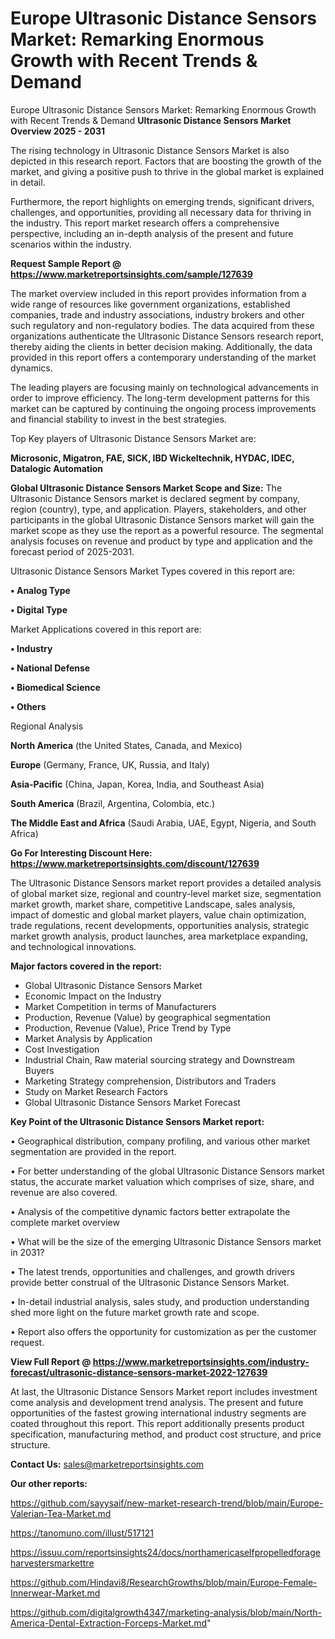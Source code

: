 # Europe Ultrasonic Distance Sensors Market: Remarking Enormous Growth with Recent Trends & Demand
 Europe Ultrasonic Distance Sensors Market: Remarking Enormous Growth with Recent Trends & Demand
<Strong> Ultrasonic Distance Sensors Market Overview 2025 - 2031</strong>

The rising technology in Ultrasonic Distance Sensors Market is also depicted in this research report. Factors that are boosting the growth of the market, and giving a positive push to thrive in the global market is explained in detail.

Furthermore, the report highlights on emerging trends, significant drivers, challenges, and opportunities, providing all necessary data for thriving in the industry. This report market research offers a comprehensive perspective, including an in-depth analysis of the present and future scenarios within the industry.

<strong>Request Sample Report @ <a href=https://www.marketreportsinsights.com/sample/127639>https://www.marketreportsinsights.com/sample/127639</a></strong>

The market overview included in this report provides information from a wide range of resources like government organizations, established companies, trade and industry associations, industry brokers and other such regulatory and non-regulatory bodies. The data acquired from these organizations authenticate the Ultrasonic Distance Sensors research report, thereby aiding the clients in better decision making. Additionally, the data provided in this report offers a contemporary understanding of the market dynamics.

The leading players are focusing mainly on technological advancements in order to improve efficiency. The long-term development patterns for this market can be captured by continuing the ongoing process improvements and financial stability to invest in the best strategies.

Top Key players of Ultrasonic Distance Sensors Market are:

<strong>Microsonic, Migatron, FAE, SICK, IBD Wickeltechnik, HYDAC, IDEC, Datalogic Automation</strong>

<strong><b>Global Ultrasonic Distance Sensors Market Scope and Size:</b></strong>
The Ultrasonic Distance Sensors market is declared segment by company, region (country), type, and application. Players, stakeholders, and other participants in the global Ultrasonic Distance Sensors market will gain the market scope as they use the report as a powerful resource. The segmental analysis focuses on revenue and product by type and application and the forecast period of 2025-2031.

Ultrasonic Distance Sensors Market Types covered in this report are:

<strong>• Analog Type

• Digital Type</strong>

Market Applications covered in this report are:

<strong>• Industry

• National Defense

• Biomedical Science

• Others</strong> 

Regional Analysis

<strong>North America</strong> (the United States, Canada, and Mexico)

<strong>Europe</strong> (Germany, France, UK, Russia, and Italy)

<strong>Asia-Pacific</strong> (China, Japan, Korea, India, and Southeast Asia)

<strong>South America</strong> (Brazil, Argentina, Colombia, etc.)

<strong>The Middle East and Africa</strong> (Saudi Arabia, UAE, Egypt, Nigeria, and South Africa)

<strong>Go For Interesting Discount Here: <a href=https://www.marketreportsinsights.com/discount/127639>https://www.marketreportsinsights.com/discount/127639</a></strong>

The Ultrasonic Distance Sensors market report provides a detailed analysis of global market size, regional and country-level market size, segmentation market growth, market share, competitive Landscape, sales analysis, impact of domestic and global market players, value chain optimization, trade regulations, recent developments, opportunities analysis, strategic market growth analysis, product launches, area marketplace expanding, and technological innovations.

<strong><b>Major factors covered in the report:</b></strong>
<ul>
  <li>Global Ultrasonic Distance Sensors Market </li>
  <li>Economic Impact on the Industry</li>
  <li>Market Competition in terms of Manufacturers</li>
  <li>Production, Revenue (Value) by geographical segmentation</li>
  <li>Production, Revenue (Value), Price Trend by Type</li>
  <li>Market Analysis by Application</li>
  <li>Cost Investigation</li>
  <li>Industrial Chain, Raw material sourcing strategy and Downstream Buyers</li>
  <li>Marketing Strategy comprehension, Distributors and Traders</li>
  <li>Study on Market Research Factors</li>
  <li>Global Ultrasonic Distance Sensors Market Forecast</li>
</ul>

<strong><b>Key Point of the Ultrasonic Distance Sensors Market report:</b></strong>

• Geographical distribution, company profiling, and various other market segmentation are provided in the report.

• For better understanding of the global Ultrasonic Distance Sensors market status, the accurate market valuation which comprises of size, share, and revenue are also covered.

• Analysis of the competitive dynamic factors better extrapolate the complete market overview

• What will be the size of the emerging Ultrasonic Distance Sensors market in 2031?

• The latest trends, opportunities and challenges, and growth drivers provide better construal of the Ultrasonic Distance Sensors Market.

• In-detail industrial analysis, sales study, and production understanding shed more light on the future market growth rate and scope.

• Report also offers the opportunity for customization as per the customer request.

<strong><b>View Full Report @ <a href=https://www.marketreportsinsights.com/industry-forecast/ultrasonic-distance-sensors-market-2022-127639>https://www.marketreportsinsights.com/industry-forecast/ultrasonic-distance-sensors-market-2022-127639</a></b></strong>


At last, the Ultrasonic Distance Sensors Market report includes investment come analysis and development trend analysis. The present and future opportunities of the fastest growing international industry segments are coated throughout this report. This report additionally presents product specification, manufacturing method, and product cost structure, and price structure.

<strong>Contact Us:</strong>
sales@marketreportsinsights.com

<strong>Our other reports:</strong>

<a href=https://github.com/sayysaif/new-market-research-trend/blob/main/Europe-Valerian-Tea-Market.md>https://github.com/sayysaif/new-market-research-trend/blob/main/Europe-Valerian-Tea-Market.md</a>

<a href=https://tanomuno.com/illust/517121>https://tanomuno.com/illust/517121</a>

<a href=https://issuu.com/reportsinsights24/docs/northamericaselfpropelledforageharvestersmarkettre>https://issuu.com/reportsinsights24/docs/northamericaselfpropelledforageharvestersmarkettre</a>

<a href=https://github.com/Hindavi8/ResearchGrowths/blob/main/Europe-Female-Innerwear-Market.md>https://github.com/Hindavi8/ResearchGrowths/blob/main/Europe-Female-Innerwear-Market.md</a>

<a href=https://github.com/digitalgrowth4347/marketing-analysis/blob/main/North-America-Dental-Extraction-Forceps-Market.md>https://github.com/digitalgrowth4347/marketing-analysis/blob/main/North-America-Dental-Extraction-Forceps-Market.md</a>"
